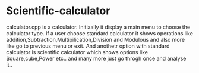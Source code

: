 # Scientific-calculator
calculator.cpp is a calculator. Initiaally it display a main menu to choose the calculator type. If a user choose standard calculator it shows operations like addition,Subtraction,Multipilication,Division and Modulous and also more like go to previous menu or exit. And anothetr option with standard calculator is scientific calculator which shows options like Square,cube,Power etc.. and many more just go throgh once and analyse it..
